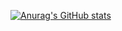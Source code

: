 [![Anurag's GitHub stats](https://github-readme-stats.vercel.app/api?username=kaykyc)](https://github.com/anuraghazra/github-readme-stats)

